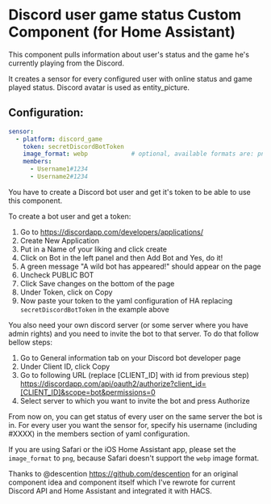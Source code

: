 # Discord user game status Custom Component (for Home Assistant)

This component pulls information about user's status and the game he's currently playing from the Discord.

It creates a sensor for every configured user with online status and game played status. Discord avatar is used as entity_picture.

## Configuration:

```yaml
sensor:
  - platform: discord_game
    token: secretDiscordBotToken
    image_format: webp            # optional, available formats are: png, webp, jpeg, jpg
    members:
      - Username1#1234
      - Username2#1234
```

You have to create a Discord bot user and get it's token to be able to use this component.

To create a bot user and get a token:
1. Go to https://discordapp.com/developers/applications/
2. Create New Application
3. Put in a Name of your liking and click create
4. Click on Bot in the left panel and then Add Bot and Yes, do it!
5. A green message "A wild bot has appeared!" should appear on the page
6. Uncheck PUBLIC BOT
7. Click Save changes on the bottom of the page
8. Under Token, click on Copy
9. Now paste your token to the yaml configuration of HA replacing `secretDiscordBotToken` in the example above

You also need your own discord server (or some server where you have admin rights) and you need to invite the bot to that server.
To do that follow bellow steps:
1. Go to General information tab on your Discord bot developer page
2. Under Client ID, click Copy
3. Go to following URL (replace [CLIENT_ID] with id from previous step) https://discordapp.com/api/oauth2/authorize?client_id=[CLIENT_ID]&scope=bot&permissions=0
4. Select server to which you want to invite the bot and press Authorize

From now on, you can get status of every user on the same server the bot is in.
For every user you want the sensor for, specify his username (including #XXXX) in the members section of yaml configuration.

If you are using Safari or the iOS Home Assistant app, please set the `image_format` to `png`, because Safari doesn't support the `webp` image format.

Thanks to @descention https://github.com/descention for an original component idea and component itself which I've rewrote for current Discord
 API and Home Assistant and integrated it with HACS.
